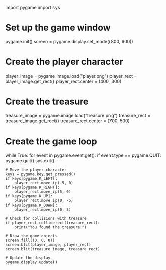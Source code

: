 import pygame
import sys

# Set up the game window
pygame.init()
screen = pygame.display.set_mode((800, 600))

# Create the player character
player_image = pygame.image.load("player.png")
player_rect = player_image.get_rect()
player_rect.center = (400, 300)

# Create the treasure
treasure_image = pygame.image.load("treasure.png")
treasure_rect = treasure_image.get_rect()
treasure_rect.center = (700, 500)

# Create the game loop
while True:
    for event in pygame.event.get():
        if event.type == pygame.QUIT:
            pygame.quit()
            sys.exit()
    
    # Move the player character
    keys = pygame.key.get_pressed()
    if keys[pygame.K_LEFT]:
        player_rect.move_ip(-5, 0)
    if keys[pygame.K_RIGHT]:
        player_rect.move_ip(5, 0)
    if keys[pygame.K_UP]:
        player_rect.move_ip(0, -5)
    if keys[pygame.K_DOWN]:
        player_rect.move_ip(0, 5)
    
    # Check for collisions with treasure
    if player_rect.colliderect(treasure_rect):
        print("You found the treasure!")
    
    # Draw the game objects
    screen.fill((0, 0, 0))
    screen.blit(player_image, player_rect)
    screen.blit(treasure_image, treasure_rect)
    
    # Update the display
    pygame.display.update()
